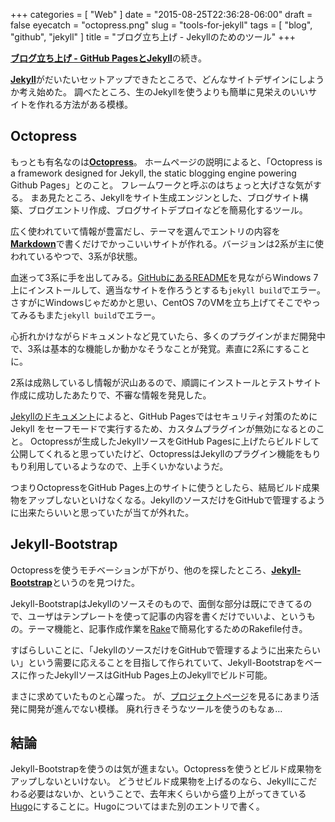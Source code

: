 +++
categories = [ "Web" ]
date = "2015-08-25T22:36:28-06:00"
draft = false
eyecatch = "octopress.png"
slug = "tools-for-jekyll"
tags = [ "blog", "github", "jekyll" ]
title = "ブログ立ち上げ - Jekyllのためのツール"
+++

[__ブログ立ち上げ - GitHub PagesとJekyll__](http://tbd.kaitoy.xyz/2015/08/15/github-pages-and-jekyll/)の続き。

[__Jekyll__](http://jekyllrb.com/docs/home/)がだいたいセットアップできたところで、どんなサイトデザインにしようか考え始めた。
調べたところ、生のJekyllを使うよりも簡単に見栄えのいいサイトを作れる方法がある模様。

## Octopress
もっとも有名なのは[__Octopress__](http://octopress.org/)。
ホームページの説明によると、「Octopress is a framework designed for Jekyll, the static blogging engine powering Github Pages」とのこと。
フレームワークと呼ぶのはちょっと大げさな気がする。
まあ見たところ、Jekyllをサイト生成エンジンとした、ブログサイト構築、ブログエントリ作成、ブログサイトデプロイなどを簡易化するツール。

広く使われていて情報が豊富だし、テーマを選んでエントリの内容を[__Markdown__](https://ja.wikipedia.org/wiki/Markdown)で書くだけでかっこいいサイトが作れる。バージョンは2系が主に使われているやつで、3系がβ状態。

血迷って3系に手を出してみる。[GitHubにあるREADME](https://github.com/octopress/octopress)を見ながらWindows 7上にインストールして、適当なサイトを作ろうとするも`jekyll build`でエラー。さすがにWindowsじゃだめかと思い、CentOS 7のVMを立ち上げてそこでやってみるもまた`jekyll build`でエラー。

心折れかけながらドキュメントなど見ていたら、多くのプラグインがまだ開発中で、3系は基本的な機能しか動かなそうなことが発覚。素直に2系にすることに。

2系は成熟しているし情報が沢山あるので、順調にインストールとテストサイト作成に成功したあたりで、不審な情報を発見した。

[Jekyllのドキュメント](http://jekyllrb.com/docs/plugins/)によると、GitHub Pagesではセキュリティ対策のためにJekyll をセーフモードで実行するため、カスタムプラグインが無効になるとのこと。
Octopressが生成したJekyllソースをGitHub Pagesに上げたらビルドして公開してくれると思っていたけど、OctopressはJekyllのプラグイン機能をもりもり利用しているようなので、上手くいかないようだ。

つまりOctopressをGitHub Pages上のサイトに使うとしたら、結局ビルド成果物をアップしないといけなくなる。JekyllのソースだけをGitHubで管理するように出来たらいいと思っていたが当てが外れた。

## Jekyll-Bootstrap
Octopressを使うモチベーションが下がり、他のを探したところ、[__Jekyll-Bootstrap__](http://jekyllbootstrap.com/)というのを見つけた。

Jekyll-BootstrapはJekyllのソースそのもので、面倒な部分は既にできてるので、ユーザはテンプレートを使って記事の内容を書くだけでいいよ、というもの。テーマ機能と、記事作成作業を[Rake](http://docs.seattlerb.org/rake/)で簡易化するためのRakefile付き。

すばらしいことに、「JekyllのソースだけをGitHubで管理するように出来たらいい」という需要に応えることを目指して作られていて、Jekyll-Bootstrapをベースに作ったJekyllソースはGitHub Pages上のJekyllでビルド可能。

まさに求めていたものと心躍った。
が、[プロジェクトページ](https://github.com/plusjade/jekyll-bootstrap)を見るにあまり活発に開発が進んでない模様。
廃れ行きそうなツールを使うのもなぁ…

## 結論
Jekyll-Bootstrapを使うのは気が進まない。Octopressを使うとビルド成果物をアップしないといけない。
どうせビルド成果物を上げるのなら、Jekyllにこだわる必要はないか、ということで、去年末くらいから盛り上がってきている[Hugo](https://gohugo.io/)にすることに。Hugoについてはまた別のエントリで書く。
